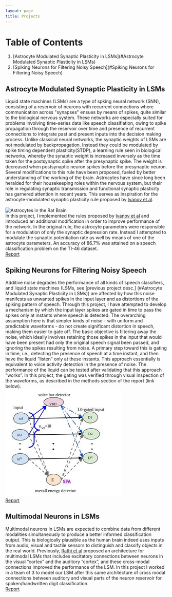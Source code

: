 ```yaml
---
layout: page
title: Projects
---
```

# Table of Contents
1. [Astrocyte Modulated Synaptic Plasticity in LSMs](#Astrocyte Modulated Synaptic Plasticity in LSMs)
2. [Spiking Neurons for Filtering Noisy Speech](#Spiking Neurons for Filtering Noisy Speech)

## Astrocyte Modulated Synaptic Plasticity in LSMs
Liquid state machines (LSMs) are a type of spking neural network (SNN), consisting of a reservoir of neurons with recurrent connections where communication across "synapses" ensues by means of spikes, quite similar to the biological nervous system. These networks are especially suited for problems involving time-series data like speech classifiation, owing to spike propagation through the reservoir over time and presence of recurrent connections to integrate past and present inputs into the decision making process. Unlike classical neural networks, the synaptic weights of LSMs are not modulated by backpropagation. Instead they could be modulated by spike timing dependent plasticity(STDP), a learning rule seen in biological networks, whereby the synaptic weight is increased inversely as the time taken for the postsynaptic spike after the presynaptic spike. The weight is decreased when postsynaptic neuron spikes before the presynaptic neuron. Several modifications to this rule have been proposed, fueled by better understanding of the working of the brain. Astrocytes have since long been heralded for their housekeeping roles within the nervous system, but their role in regulating synaptic transmission and functional synaptic plasticity has garnered attention in recent years. This serves as inspiration for the astrocyte-modulated synaptic plasticity rule proposed by [Ivanov et al](https://doi.org/10.48550/arXiv.2111.01760).  
<br/>
![Astrocytes in the Rat Brain](https://upload.wikimedia.org/wikipedia/commons/thumb/6/63/Astrocyte5.jpg/375px-Astrocyte5.jpg "Astrocyte cultured from rat brain tissue, source:Wikipedia")
<br/>
In this project, I implemented the rules proposed by  [Ivanov et al](https://doi.org/10.48550/arXiv.2111.01760) and introduced an additional modification in order to improve performance of the network. In the original rule, the astrocyte parameters were responsible for a modulation of only the synaptic depression rate. Instead I attempted to modulate the synaptic potentiation rate as well by means of one of the astrocyte parameters. An accuracy of 86.7% was attained on a speech classification problem on the TI-46 dataset.
<br/>
[Report](https://github.com/nivedya-nambiar/nivedyaweb/blob/master/assets/btp1/btp_report_190070039.pdf)

## Spiking Neurons for Filtering Noisy Speech
Additive noise degrades the performance of all kinds of speech classifiers, and liquid state machines (LSMs, see [previous project desc.] (#Astrocyte Modulated Synaptic Plasticity in LSMs)) are affected by how this noise manifests as unwanted spikes in the input layer and as distortions of the spiking pattern of speech. Through this project, I have attempted to develop a mechanism by which the input layer spikes are gated in time to pass the spikes only at instants where speech is detected. The overarching assumption here is that simpler kinds of noise - with uniform and predictable waveforms - do not create significant distortion in speech, making them easier to gate off. The basic objective is filtering away the noise, which ideally involves retaining those spikes in the input that would have been present had only the original speech signal been passed, and ignoring the spikes resulting from noise. A primary step toward this is gating in time, i.e., detecting the presence of speech at a time instant, and then have the liquid “listen” only at these instants. This approach essentially is equivalent to voice activity detection in the presence of noise. The performance of the liquid can be tested after validating that this approach “works”. In this project, the gating was verified through visual inspection of the waveforms, as described in the methods section of the report (link below).
<br/>
![Schematic of proposed spiking network](/assets/btp2/gating2SFA_scheme_crop.jpg "Schematic of the proposed spiking network for gating noisy speech")
<br/>
[Report](https://github.com/nivedya-nambiar/nivedyaweb/blob/master/assets/btp2/report_190070039.pdf)

## Multimodal Neurons in LSMs
Multimodal neurons in LSMs are expected to combine data from different modalities simultaneously to produce a better informed classification output. This is biologically plausible as the human brain indeed uses inputs from audio, visual and tactile sensors to distinguish and classify objects in the real world. Previously, [Rathi et al](https://ieeexplore.ieee.org/document/8482490) proposed an architecture for multimodal LSMs that includes excitatory connections between neurons in the visual “cortex” and the auditory “cortex”, and these cross-modal connections improved the performance of the LSM. In this project I worked in a team of 3 to model our LSM after this same architecture of cross modal connections between auditory and visual parts of the neuron reservoir for spoken/handwritten digit classification.
<br/>
[Report](https://github.com/nivedya-nambiar/nivedyaweb/blob/master/assets/multimodal/Group2_stage2Report.pdf)
